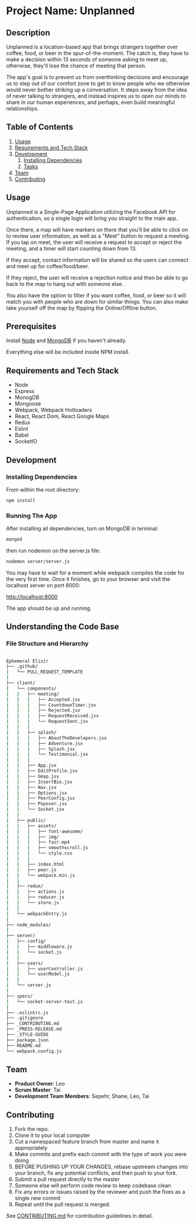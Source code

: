 # Project Name: Unplanned

## Description
Unplanned is a location-based app that brings strangers together over coffee, food, or beer in the spur-of-the-moment. The catch is, they have to make a decision within 13 seconds of someone asking to meet up, otherwise, they'll lose the chance of meeting that person.

The app's goal is to prevent us from overthinking decisions and encourage us to step out of our comfort zone to get to know people who we otherwise would never bother striking up a conversation. It steps away from the idea of never talking to strangers, and instead inspires us to open our minds to share in our human experiences, and perhaps, even build meaningful relationships.

## Table of Contents

1. [Usage](#usage)
1. [Requirements and Tech Stack](#requirements)
1. [Development](#development)
    1. [Installing Dependencies](#installing-dependencies)
    1. [Tasks](#tasks)
1. [Team](#team)
1. [Contributing](#contributing)

## Usage

Unplanned is a Single-Page Application utilizing the Facebook API for authentication, so a single login will bring you straight to the main app.

Once there, a map will have markers on there that you'll be able to click on to review user information, as well as a "Meet" button to request a meeting. If you tap on meet, the user will receive a request to accept or reject the meeting, and a timer will start counting down from 13.

If they accept, contact information will be shared so the users can connect and meet up for coffee/food/beer.

If they reject, the user will receive a rejection notice and then be able to go back to the map to hang out with someone else.

You also have the option to filter if you want coffee, food, or beer so it will match you with people who are down for similar things. You can also make take yourself off the map by flipping the Online/Offline button.

## Prerequisites

Install [Node](https://nodejs.org/en/) and [MongoDB](https://www.mongodb.com/download-center?jmp=nav#community) if you haven't already.

Everything else will be included inside NPM install.

## Requirements and Tech Stack

- Node
- Express
- MonogDB
- Mongoose
- Webpack, Webpack Hotloaders
- React, React Dom, React Google Maps
- Redux
- Eslint
- Babel
- SocketIO

## Development

### Installing Dependencies

From within the root directory:

```sh
npm install
```

### Running The App

After installing all dependencies, turn on MongoDB in terminal:

```sh
mongod
```

then run nodemon on the server.js file:

```sh
nodemon server/server.js
```

You may have to wait for a moment while webpack compiles the code for the very first time. Once it finishes, go to your browser and visit the localhost server on port 8000:

[http://localhost:8000](http://localhost:8000)

The app should be up and running.
## Understanding the Code Base

### File Structure and Hierarchy

```sh

Ephemeral Elixir
├── .github/
|   └── PULL_REQUEST_TEMPLATE
|
├── client/
|   └── components/
|   |   ├── meeting/
|   |   |   ├── Accepted.jsx
|   |   |   ├── CountdownTimer.jsx
|   |   |   ├── Rejected.jsx
|   |   |   ├── RequestReceived.jsx
|   |   |   └── RequestSent.jsx
|   |   |
|   |   ├── splash/
|   |   |   ├── AboutTheDevelopers.jsx
|   |   |   ├── Adventure.jsx
|   |   |   ├── Splash.jsx
|   |   |   └── Testimonial.jsx
|   |   |
|   |   ├── App.jsx
|   |   ├── EditProfile.jsx
|   |   ├── Gmap.jsx
|   |   ├── InsertBio.jsx
|   |   ├── Nav.jsx
|   |   ├── Options.jsx
|   |   ├── PeerConfig.jsx
|   |   ├── Popover.jsx
|   |   └── Socket.jsx
|   |
|   ├── public/
|   |   ├── assets/
|   |   |   ├── font-awesome/
|   |   |   ├── img/
|   |   |   ├── fair.mp4
|   |   |   ├── smoothscroll.js
|   |   |   └── style.css
|   |   |
|   |   ├── index.html
|   |   ├── peer.js
|   |   └── webpack.min.js
|   |
|   ├── redux/
|   |   ├── actions.js
|   |   ├── reducer.js
|   |   └── store.js
|   |
|   └── webpackEntry.js
|
├── node_modules/
|
├── server/
|   ├── config/
|   |   ├── middleware.js
|   |   └── socket.js
|   |
|   ├── users/
|   |   ├── userController.js
|   |   └── userModel.js
|   |
|   └── server.js
|
├── specs/
|   └── socket-server-test.js
|
├── .eslintrc.js
├── .gitignore
├── _CONTRIBUTING.md
├── _PRESS-RELEASE.md
├── _STYLE-GUIDE
├── package.json
├── README.md
└── webpack.config.js

```

## Team

  - __Product Owner__: Leo
  - __Scrum Master__: Tai
  - __Development Team Members__: Sepehr, Shane, Leo, Tai


## Contributing

1. Fork the repo.
1. Clone it to your local computer
1. Cut a namespaced feature branch from master and name it appropriately
1. Make commits and prefix each commit with the type of work you were doing
1. BEFORE PUSHING UP YOUR CHANGES, rebase upstream changes into your branch, fix any potential conflicts, and then push to your fork.
1. Submit a pull request directly to the master
1. Someone else will perform code review to keep codebase clean
1. Fix any errors or issues raised by the reviewer and push the fixes as a single new commit
1. Repeat until the pull request is merged.

See [CONTRIBUTING.md](_CONTRIBUTING.md) for contribution guidelines in detail.
